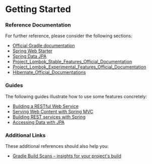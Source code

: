 # Getting Started

### Reference Documentation
For further reference, please consider the following sections:

* [Official Gradle documentation](https://docs.gradle.org)
* [Spring Web Starter](https://docs.spring.io/spring-boot/docs/2.1.6.RELEASE/reference/htmlsingle/#boot-features-developing-web-applications)
* [Spring Data JPA](https://docs.spring.io/spring-boot/docs/2.1.6.RELEASE/reference/htmlsingle/#boot-features-jpa-and-spring-data)
* [Project_Lombok_Stable_Features_Official_Documentation](https://projectlombok.org/features/all)
* [Project_Lombok_Experimental_Features_Official_Documentation](https://projectlombok.org/features/experimental/all)
* [Hibernate_Official_Documentations](https://hibernate.org/orm/documentation/5.3/)
### Guides
The following guides illustrate how to use some features concretely:

* [Building a RESTful Web Service](https://spring.io/guides/gs/rest-service/)
* [Serving Web Content with Spring MVC](https://spring.io/guides/gs/serving-web-content/)
* [Building REST services with Spring](https://spring.io/guides/tutorials/bookmarks/)
* [Accessing Data with JPA](https://spring.io/guides/gs/accessing-data-jpa/)

### Additional Links
These additional references should also help you:

* [Gradle Build Scans – insights for your project's build](https://scans.gradle.com#gradle)

